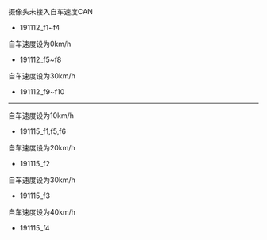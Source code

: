 摄像头未接入自车速度CAN  
- 191112_f1~f4

自车速度设为0km/h  
- 191112_f5~f8

自车速度设为30km/h  
- 191112_f9~f10
---
自车速度设为10km/h  
- 191115_f1,f5,f6

自车速度设为20km/h  
- 191115_f2

自车速度设为30km/h  
- 191115_f3

自车速度设为40km/h  
- 191115_f4